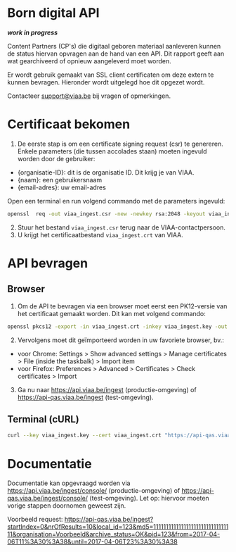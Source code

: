 # Born digital API
***work in progress***

Content Partners (CP's) die digitaal geboren materiaal aanleveren kunnen de status hiervan opvragen aan de hand van een API.
Dit rapport geeft aan wat gearchiveerd of opnieuw aangeleverd moet worden.

Er wordt gebruik gemaakt van SSL client certificaten om deze extern te kunnen bevragen.
Hieronder wordt uitgelegd hoe dit opgezet wordt.

Contacteer support@viaa.be bij vragen of opmerkingen.

# Certificaat bekomen

1) De eerste stap is om een certificate signing request (csr) te genereren.
Enkele parameters (die tussen accolades staan) moeten ingevuld worden door de gebruiker:
- {organisatie-ID}: dit is de organisatie ID. Dit krijg je van VIAA.
- {naam}: een gebruikersnaam
- {email-adres}: uw email-adres

Open een terminal en run volgend commando met de parameters ingevuld:
```bash
openssl  req -out viaa_ingest.csr -new -newkey rsa:2048 -keyout viaa_ingest.key -subj '/DC=ingest/O={organisatie-ID}/CN={naam}/emailAddress={email-adres}'
```

2) Stuur het bestand `viaa_ingest.csr` terug naar de VIAA-contactpersoon.
3) U krijgt het certificaatbestand `viaa_ingest.crt` van VIAA.

# API bevragen

## Browser

1) Om de API te bevragen via een browser moet eerst een PK12-versie van het certificaat gemaakt worden.
Dit kan met volgend commando:
```bash
openssl pkcs12 -export -in viaa_ingest.crt -inkey viaa_ingest.key -out viaa_ingest.p12
```
2) Vervolgens moet dit geïmporteerd worden in uw favoriete browser, bv.:
- voor Chrome: Settings > Show advanced settings > Manage certificates > File (inside the taskbalk) > Import item
- voor Firefox: Preferences > Advanced > Certificates > Check certificates > Import

3) Ga nu naar https://api.viaa.be/ingest (productie-omgeving) of https://api-qas.viaa.be/ingest (test-omgeving).

## Terminal (cURL)

```bash
curl --key viaa_ingest.key --cert viaa_ingest.crt "https://api-qas.viaa.be/ingest"
```
# Documentatie

Documentatie kan opgevraagd worden via https://api.viaa.be/ingest/console/ (productie-omgeving) of https://api-qas.viaa.be/ingest/console/ (test-omgeving).
Let op: hiervoor moeten vorige stappen doornomen geweest zijn.

Voorbeeld request: https://api-qas.viaa.be/ingest?startIndex=0&nrOfResults=10&local_id=123&md5=11111111111111111111111111111111&organisation=Voorbeeld&archive_status=OK&pid=123&from=2017-04-06T11%3A30%3A38&until=2017-04-06T23%3A30%3A38
